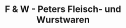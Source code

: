 ---
title: "F & W - Peters Fleisch- und Wurstwaren"
url: /naumburg-saale/f-und-w-peters-fleisch-und-wurstwaren/
shop: Metzgerei
---